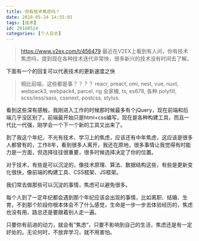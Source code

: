 ```yaml
---
title: 你有技术焦虑吗？
date: 2018-05-24 14:55:01
tags: [技术]
id: 20180524
categories: [个人日志]
---
```


> https://www.v2ex.com/t/456479
> 最近在V2EX上看到有人问，你有技术焦虑吗，提到现在各种技术迭代非常快，很多新兴的技术没有时间去了解。

下面有一个的回复可以代表技术的更新速度之快

> 相比前端，这些都是事？？？？ 
reacr, preact, omi, nest, 
vue, nuxt, 
webpack3, webpack4, parcel, 
ng 全家桶, 
ts, es678, 各种 polyfill, 
scss/less/sass, cssnext, postcss, stylus.

看到这些深有感触，我刚进入工作的时候那时候最多有个jQuery，现在前端和后端几乎没区别了。前端最开始只是html+css编写，现在是各种构建工具，而且一代比一代强，刚学会一个下一个新的工具又出来了。

到了我这个年纪，不光有技术、学习上的焦虑，应该还有中年焦虑，这应该是很多人都曾有的，工作8年，看到很多人离开，我还在原地，很多事情让我觉得有时能力是一方面，但选择往往很重要，很多时候选择决定了你的位置。

对于技术，有些是可以沉淀的，像技术原理、算法、数据结构这些，有些是更新变化很快，像前端的构建工具、CSS框架、JS框架。

我们常去做那些可以沉淀的事情，焦虑可以避免很多。

每个人到了一定年纪都会遇到那个年纪应该会出现的事情，比如离职、结婚、生育，不到那个阶段你根本体会不了什么感觉，生命是一步一步去体验经历的，焦虑也没有用，路总还是要跟着别人走一遍。

只要你有前进的动力，就会有”焦虑“，只要不影响到自己的生活，焦虑还是有一定好处的。无论何时，不放弃学习，就不用害怕。


